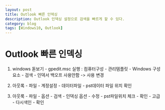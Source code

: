 ```yaml
---
layout: post
title: Outlook 빠른 인덱싱
description: Outlook 인덱싱 설정으로 검색을 빠르게 할 수 있다.
category: blog
tags: [Windows10, Outlook]
---
```


# Outlook 빠른 인덱싱

1. windows 돋보기 -  gpedit.msc 실행
   : 컴퓨터구성 - 관리템플릿 - Windows 구성요소 - 검색 - 인덱서 백오프 사용안함 -> 사용 변경

2. 아웃록 - 파일 - 계정설정 - 데이터파일 - pst데이터 파일 위치 확인

3. 아웃룩 - 파일 - 옵션 - 검색 - 인덱싱 옵션 - 수정 - pst파일위치 체크 - 확인 - 고급 - 다시색인 - 확인
